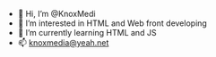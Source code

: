 - 👋 Hi, I’m @KnoxMedi
- 👀 I’m interested in HTML and Web front developing
- 🌱 I’m currently learning HTML and JS
- 📫 knoxmedia@yeah.net

<!---
KnoxMedi/KnoxMedi is a ✨ special ✨ repository because its `README.md` (this file) appears on your GitHub profile.
You can click the Preview link to take a look at your changes.
--->
